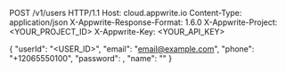 POST /v1/users HTTP/1.1
Host: cloud.appwrite.io
Content-Type: application/json
X-Appwrite-Response-Format: 1.6.0
X-Appwrite-Project: &lt;YOUR_PROJECT_ID&gt;
X-Appwrite-Key: &lt;YOUR_API_KEY&gt;

{
  "userId": "<USER_ID>",
  "email": "email@example.com",
  "phone": "+12065550100",
  "password": ,
  "name": "<NAME>"
}
